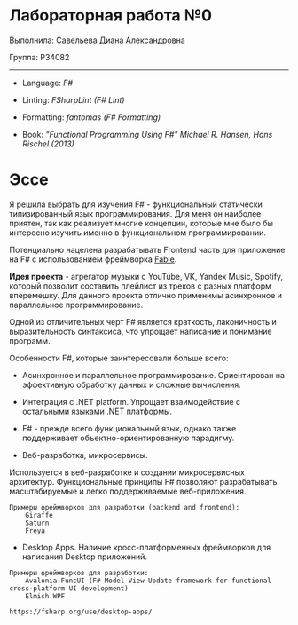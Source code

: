 # Лабораторная работа №0

Выполнила: Савельева Диана Александровна

Группа: P34082

-----

- Language: *F#*

- Linting: *FSharpLint (F# Lint)*

- Formatting: *fantomas (F# Formatting)*

- Book: *"Functional Programming Using F#" Michael R. Hansen, Hans Rischel (2013)*


# Эссе

Я решила выбрать для изучения F# - функциональный статически типизированный язык программирования. Для меня он наиболее приятен, так как 
реализует многие концепции, которые мне было бы интересно изучить именно в функциональном программировании.

Потенциально нацелена разрабатывать Frontend часть для приложение на F# c использованием фреймворка [Fable](https://gist.github.com/maestrow/f1733187d8c382aaccf20cf12184bb1a).

**Идея проекта** - агрегатор музыки с YouTube, VK, Yandex Music, Spotify, который позволит составить плейлист из треков с разных платформ вперемешку.
Для данного проекта отлично применимы асинхронное и параллельное программирование.

Одной из отличительных черт F# является краткость, лаконичность и выразительность синтаксиса, что упрощает написание и понимание программ.

Особенности F#, которые заинтересовали больше всего:

- Асинхронное и параллельное программирование. Ориентирован на эффективную обработку данных и сложные вычисления.

- Интеграция с .NET platform. Упрощает взаимодействие с остальными языками .NET платформы.

- F# - прежде всего функциональный язык, однако также поддерживает объектно-ориентированную парадигму.

- Веб-разработка, микросервисы.

Используется в веб-разработке и создании микросервисных архитектур. Функциональные принципы F# позволяют разрабатывать масштабируемые и легко поддерживаемые веб-приложения.

```
Примеры фреймворков для разработки (backend and frontend):
    Giraffe 
    Saturn
    Freya
```

- Desktop Apps. Наличие кросс-платформенных фреймворков для написания Desktop приложений.

```
Примеры фреймворков для разработки:
    Avalonia.FuncUI (F# Model-View-Update framework for functional cross-platform UI development)
    Elmish.WPF

https://fsharp.org/use/desktop-apps/
```